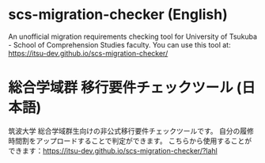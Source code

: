 # scs-migration-checker (English)
An unofficial migration requirements checking tool for University of Tsukuba - School of Comprehension Studies faculty.
You can use this tool at: https://itsu-dev.github.io/scs-migration-checker/

# 総合学域群 移行要件チェックツール (日本語)
筑波大学 総合学域群生向けの非公式移行要件チェックツールです。
自分の履修時間割をアップロードすることで判定ができます。
こちらから使用することができます：https://itsu-dev.github.io/scs-migration-checker/?lahl
